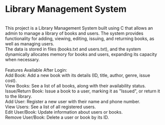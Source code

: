 # Library Management System
<br>
This project is a Library Management System built using C that allows an admin to manage a library of books and users. The system provides functionality for adding, viewing, editing, issuing, and returning books, as well as managing users.
<br>
The data is stored in files (books.txt and users.txt), and the system dynamically allocates memory for books and users, expanding its capacity when necessary.
<br>
<br>
Features Available After Login:
<br>
Add Book: Add a new book with its details (ID, title, author, genre, issue cost).
<br>
View Books: See a list of all books, along with their availability status.
<br>
Issue/Return Book: Issue a book to a user, marking it as "Issued", or return it to the library.
<br>
Add User: Register a new user with their name and phone number.
<br>
View Users: See a list of all registered users.
<br>
Edit User/Book: Update information about users or books.
<br>
Remove User/Book: Delete a user or book by its ID.